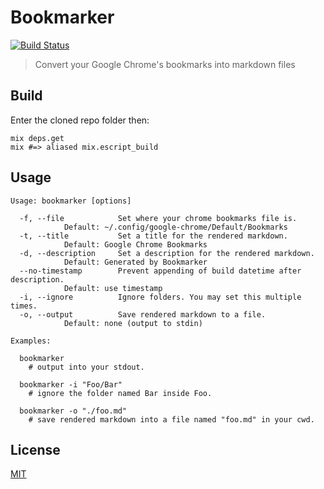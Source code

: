 # Bookmarker

[![Build Status](https://travis-ci.org/lubien/bookmarker.svg?branch=master)](https://travis-ci.org/lubien/bookmarker)

> Convert your Google Chrome's bookmarks into markdown files

## Build

Enter the cloned repo folder then:

```
mix deps.get
mix #=> aliased mix.escript_build
```

## Usage

```
Usage: bookmarker [options]

  -f, --file            Set where your chrome bookmarks file is.
			Default: ~/.config/google-chrome/Default/Bookmarks
  -t, --title           Set a title for the rendered markdown.
			Default: Google Chrome Bookmarks
  -d, --description     Set a description for the rendered markdown.
			Default: Generated by Bookmarker
  --no-timestamp        Prevent appending of build datetime after description.
			Default: use timestamp
  -i, --ignore          Ignore folders. You may set this multiple times.
  -o, --output          Save rendered markdown to a file.
			Default: none (output to stdin)

Examples:

  bookmarker
    # output into your stdout.

  bookmarker -i "Foo/Bar"
    # ignore the folder named Bar inside Foo.

  bookmarker -o "./foo.md"
    # save rendered markdown into a file named "foo.md" in your cwd.
```

## License

[MIT](LICENSE.md)
